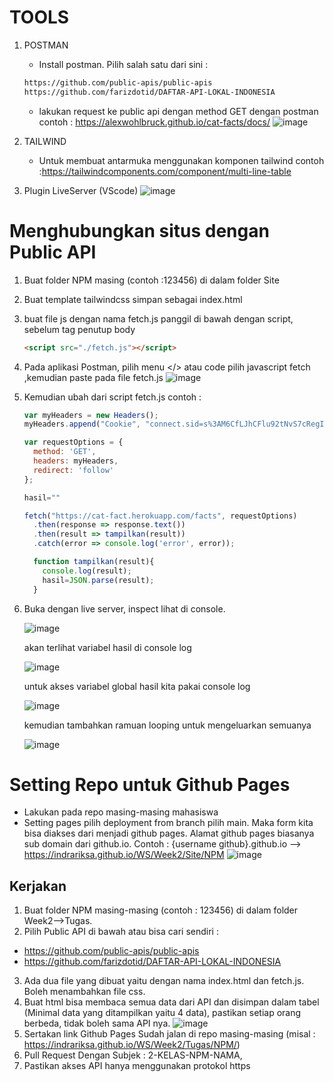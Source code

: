 # TOOLS

1. POSTMAN
   * Install postman. Pilih salah satu dari sini :
   ```sh
   https://github.com/public-apis/public-apis
   https://github.com/farizdotid/DAFTAR-API-LOKAL-INDONESIA
   ```
   * lakukan request ke public api dengan method GET dengan postman contoh : https://alexwohlbruck.github.io/cat-facts/docs/
   ![image](https://user-images.githubusercontent.com/26703717/220868366-271e81d8-707e-4611-9aa7-74f8b31cd008.png)
   
2. TAILWIND
   * Untuk membuat antarmuka menggunakan komponen tailwind contoh :https://tailwindcomponents.com/component/multi-line-table
   
3. Plugin LiveServer (VScode)
   ![image](https://user-images.githubusercontent.com/11188109/218396548-483f109a-c88c-4bc6-96d0-5d784a447556.png)

# Menghubungkan situs dengan Public API

1. Buat folder NPM masing (contoh :123456) di dalam folder Site
2. Buat template tailwindcss simpan sebagai index.html
3. buat file js dengan nama fetch.js panggil di bawah dengan script, sebelum tag penutup body
   ```html
   <script src="./fetch.js"></script>
   ```
4. Pada aplikasi Postman, pilih menu </> atau code pilih javascript fetch ,kemudian paste pada file fetch.js
   ![image](https://user-images.githubusercontent.com/26703717/220873867-a5685abb-3e1b-43ce-a1dc-57a5b3b38065.png)
5. Kemudian ubah dari script fetch.js contoh :
    ```js
    var myHeaders = new Headers();
    myHeaders.append("Cookie", "connect.sid=s%3AM6CfLJhCFlu92tNvS7cRegIIcR8rhhUG.AN2Ss3OKnMLlBJEwcDELKykDb293dBuH%2FhX1M3mZI2w");

    var requestOptions = {
      method: 'GET',
      headers: myHeaders,
      redirect: 'follow'
    };

    hasil=""

    fetch("https://cat-fact.herokuapp.com/facts", requestOptions)
      .then(response => response.text())
      .then(result => tampilkan(result))
      .catch(error => console.log('error', error));

      function tampilkan(result){
        console.log(result);
        hasil=JSON.parse(result);
      }
    ```
6. Buka dengan live server, inspect lihat di console.

    ![image](https://user-images.githubusercontent.com/26703717/220874890-4ba431d2-a221-4a75-bf3f-cc914ef0976e.png)
    
    akan terlihat variabel hasil di console log
    
    ![image](https://user-images.githubusercontent.com/11188109/218419862-983ddbba-a445-41a5-a703-f2d56829888a.png)
    
    untuk akses variabel global hasil kita pakai console log
    
    ![image](https://user-images.githubusercontent.com/11188109/218420311-3aa5700f-f6ec-4d5a-82d3-2000fdb24df6.png)
    
    kemudian tambahkan ramuan looping untuk mengeluarkan semuanya
    
    ![image](https://user-images.githubusercontent.com/26703717/220876915-e12233d6-0b17-4a08-a737-03d0dfc9c6f4.png)
    
# Setting Repo untuk Github Pages
  * Lakukan pada repo masing-masing mahasiswa
  * Setting pages pilih deployment from branch pilih main. Maka form kita bisa diakses dari menjadi github pages. Alamat github pages biasanya sub domain dari github.io. Contoh : {username github}.github.io --> https://indrariksa.github.io/WS/Week2/Site/NPM
  ![image](https://user-images.githubusercontent.com/26703717/220871197-19aa1b56-fa71-49b7-bcc7-91cad9b783ed.png)
  
## Kerjakan
1. Buat folder NPM masing-masing (contoh : 123456) di dalam folder Week2-->Tugas. 
2. Pilih Public API di bawah atau bisa cari sendiri :
  * https://github.com/public-apis/public-apis
  * https://github.com/farizdotid/DAFTAR-API-LOKAL-INDONESIA
3. Ada dua file yang dibuat yaitu dengan nama index.html dan fetch.js. Boleh menambahkan file css.
4. Buat html bisa membaca semua data dari API dan disimpan dalam tabel (Minimal data yang ditampilkan yaitu 4 data), pastikan setiap orang berbeda, tidak boleh sama API nya.
  ![image](https://user-images.githubusercontent.com/26703717/221107173-eb43145c-0ac8-4880-8af7-6d185292246f.png)
5. Sertakan link Github Pages Sudah jalan di repo masing-masing (misal : https://indrariksa.github.io/WS/Week2/Tugas/NPM/)
6. Pull Request Dengan Subjek : 2-KELAS-NPM-NAMA, 
7. Pastikan akses API hanya menggunakan protokol https

